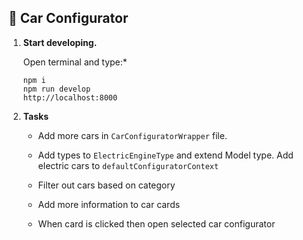## 🚀 Car Configurator

1. **Start developing.**

    Open terminal and type:* 
    ```shell
    npm i
    npm run develop
    http://localhost:8000
    ```
2. **Tasks**

   * Add more cars in `CarConfiguratorWrapper` file. 

   * Add types to `ElectricEngineType` and extend Model type. Add electric cars to `defaultConfiguratorContext`

   * Filter out cars based on category

   * Add more information to car cards

   * When card is clicked then open selected car configurator
 


    